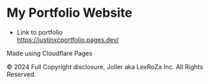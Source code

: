# My Portfolio Website
- Link to portfolio<br/>
https://justinxcportfolio.pages.dev/

Made using Cloudflare Pages




© 2024 Full Copyright disclosure, Joller aka LexRoZa Inc. All Rights Reserved. 
